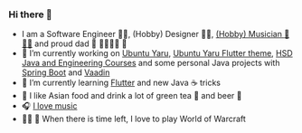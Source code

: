 ### Hi there 👋

- I am a Software Engineer :man_technologist:, (Hobby) Designer :man_artist:, [(Hobby) Musician :guitar: :singer:](https://deafdive.bandcamp.com/releases) and proud dad :sparkling_heart: :family_man_woman_girl_girl: :unicorn:
- 🔭 I’m currently working on [Ubuntu Yaru](https://github.com/ubuntu/yaru), [Ubuntu Yaru Flutter theme](https://github.com/ubuntu/yaru.dart), [HSD Java and Engineering Courses](https://github.com/hs-duesseldorf) and some personal Java projects with [Spring Boot](https://spring.io/projects/spring-boot) and [Vaadin](https://vaadin.com/)
- 🌱 I’m currently learning [Flutter](https://flutter.dev) and new Java :coffee: tricks
- :ramen: I like Asian food and drink a lot of green tea :tea: and beer :beer:
- :headphones: [I love music](https://open.spotify.com/user/frederik-f?si=084df532fe2c4b05)
- :elf_man: :elf: When there is time left, I love to play World of Warcraft
